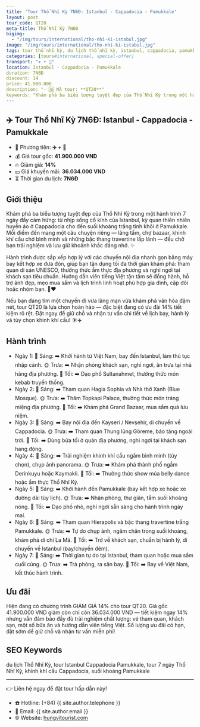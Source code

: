 ```yaml
---
title: 'Tour Thổ Nhĩ Kỳ 7N6Đ: Istanbul - Cappadocia - Pamukkale'
layout: post
tour_code: QT20
meta-title: Thổ Nhĩ Kỳ 7N6Đ
bigimg:
  - "/img/tours/international/tho-nhi-ki-istabul.jpg"
image: "/img/tours/international/tho-nhi-ki-istabul.jpg"
tags: tour thổ nhĩ kỳ, du lịch thổ nhĩ kỳ, istanbul, cappadocia, pamukkale, tour quốc tế
categories: [tours#international, special-offer]
transport: "✈️ + 🚌"
location: Istanbul - Cappadocia - Pamukkale
duration: 7N6Đ
discount: 14
price: 41.900.000
description: "- 🆔 Mã tour: **QT20**"
keywords: "Khám phá ba biểu tượng tuyệt đẹp của Thổ Nhĩ Kỳ trong một hành trình 7 ngày đầy cảm hứng: từ nhịp sống cổ kính của Istanbul, kỳ quan thiên nhiên huyền ảo ở Cappadocia cho đến suối khoáng trắng tinh khôi ở Pamukkale. Mỗi điểm đến mang một câu chuyện riêng — lăng tẩm, chợ bazaar, khinh khí cầu chở bình minh và những bậc thang travertine lấp lánh — đều chờ bạn trải nghiệm và lưu giữ khoảnh khắc đáng nhớ. ✨"
---
```


## ✈️ Tour Thổ Nhĩ Kỳ 7N6Đ: Istanbul - Cappadocia - Pamukkale

- 🚗 Phương tiện: **✈️ + 🚌**
- 💰 Giá tour gốc: **41.900.000 VND**
- 🔥 Giảm giá: **14%**
- 💵 Giá khuyến mãi: **36.034.000 VND**
- ⏳ Thời gian du lịch: **7N6Đ**

## Giới thiệu
Khám phá ba biểu tượng tuyệt đẹp của Thổ Nhĩ Kỳ trong một hành trình 7 ngày đầy cảm hứng: từ nhịp sống cổ kính của Istanbul, kỳ quan thiên nhiên huyền ảo ở Cappadocia cho đến suối khoáng trắng tinh khôi ở Pamukkale. Mỗi điểm đến mang một câu chuyện riêng — lăng tẩm, chợ bazaar, khinh khí cầu chở bình minh và những bậc thang travertine lấp lánh — đều chờ bạn trải nghiệm và lưu giữ khoảnh khắc đáng nhớ. ✨

Hành trình được sắp xếp hợp lý với các chuyến nội địa nhanh gọn bằng máy bay kết hợp xe đưa đón, giúp bạn tận dụng tối đa thời gian khám phá: tham quan di sản UNESCO, thưởng thức ẩm thực địa phương và nghỉ ngơi tại khách sạn tiêu chuẩn. Hướng dẫn viên tiếng Việt tận tâm sẽ đồng hành, hỗ trợ ảnh đẹp, mẹo mua sắm và lịch trình linh hoạt phù hợp gia đình, cặp đôi hoặc nhóm bạn. 🧳❤️

Nếu bạn đang tìm một chuyến đi vừa lãng mạn vừa khám phá văn hóa đậm nét, tour QT20 là lựa chọn hoàn hảo — đặc biệt đang có ưu đãi 14% tiết kiệm rõ rệt. Đặt ngay để giữ chỗ và nhận tư vấn chi tiết về lịch bay, hành lý và tùy chọn khinh khí cầu! ☀️✈️

## Hành trình
- Ngày 1:
  🌅 Sáng: ➡️ Khởi hành từ Việt Nam, bay đến Istanbul, làm thủ tục nhập cảnh.
  🌞 Trưa: ➡️ Nhận phòng khách sạn, nghỉ ngơi, ăn trưa tại nhà hàng địa phương.
  🌙 Tối: ➡️ Dạo phố Sultanahmet, thưởng thức món kebab truyền thống.
- Ngày 2:
  🌅 Sáng: ➡️ Tham quan Hagia Sophia và Nhà thờ Xanh (Blue Mosque).
  🌞 Trưa: ➡️ Thăm Topkapi Palace, thưởng thức món tráng miệng địa phương.
  🌙 Tối: ➡️ Khám phá Grand Bazaar, mua sắm quà lưu niệm.
- Ngày 3:
  🌅 Sáng: ➡️ Bay nội địa đến Kayseri / Nevşehir, di chuyển về Cappadocia.
  🌞 Trưa: ➡️ Tham quan Thung lũng Göreme, bảo tàng ngoài trời.
  🌙 Tối: ➡️ Dùng bữa tối ở quán địa phương, nghỉ ngơi tại khách sạn hang động.
- Ngày 4:
  🌅 Sáng: ➡️ Trải nghiệm khinh khí cầu ngắm bình minh (tùy chọn), chụp ảnh panorama.
  🌞 Trưa: ➡️ Khám phá thành phố ngầm Derinkuyu hoặc Kaymakli.
  🌙 Tối: ➡️ Thưởng thức show múa belly dance hoặc ẩm thực Thổ Nhĩ Kỳ.
- Ngày 5:
  🌅 Sáng: ➡️ Khởi hành đến Pamukkale (bay kết hợp xe hoặc xe đường dài tùy lịch).
  🌞 Trưa: ➡️ Nhận phòng, thư giãn, tắm suối khoáng nóng.
  🌙 Tối: ➡️ Dạo phố nhỏ, nghỉ ngơi sẵn sàng cho hành trình ngày mai.
- Ngày 6:
  🌅 Sáng: ➡️ Tham quan Hierapolis và bậc thang travertine trắng Pamukkale.
  🌞 Trưa: ➡️ Tự do chụp ảnh, ngâm chân trong suối khoáng, khám phá di chỉ La Mã.
  🌙 Tối: ➡️ Trở về khách sạn, chuẩn bị hành lý, di chuyển về Istanbul (bay/chuyến đêm).
- Ngày 7:
  🌅 Sáng: ➡️ Thời gian tự do tại Istanbul, tham quan hoặc mua sắm cuối cùng.
  🌞 Trưa: ➡️ Trả phòng, ra sân bay.
  🌙 Tối: ➡️ Bay về Việt Nam, kết thúc hành trình.

## Ưu đãi
Hiện đang có chương trình GIẢM GIÁ 14% cho tour QT20. Giá gốc 41.900.000 VND giảm còn chỉ còn 36.034.000 VND — tiết kiệm ngay 14% nhưng vẫn đảm bảo đầy đủ trải nghiệm chất lượng: vé tham quan, khách sạn, một số bữa ăn và hướng dẫn viên tiếng Việt. Số lượng ưu đãi có hạn, đặt sớm để giữ chỗ và nhận tư vấn miễn phí!

## SEO Keywords
du lịch Thổ Nhĩ Kỳ, tour Istanbul Cappadocia Pamukkale, tour 7 ngày Thổ Nhĩ Kỳ, khinh khí cầu Cappadocia, suối khoáng Pamukkale

---

👉 Liên hệ ngay để đặt tour hấp dẫn này!

- ☎️ Hotline: (+84) {{ site.author.telephone }}
- 📧 Email: {{ site.author.email }}
- 🌐 Website: [hungvitourist.com](https://hungvitourist.com)

